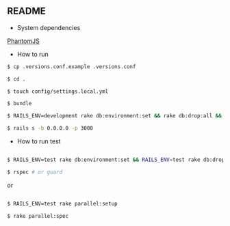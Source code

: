 ## README

* System dependencies

[PhantomJS](https://github.com/teampoltergeist/poltergeist#installing-phantomjs)

* How to run

```bash
$ cp .versions.conf.example .versions.conf

$ cd .

$ touch config/settings.local.yml

$ bundle

$ RAILS_ENV=development rake db:environment:set && rake db:drop:all && rake db:create && rake db:migrate && rake db:seed

$ rails s -b 0.0.0.0 -p 3000

```

* How to run test

```bash

$ RAILS_ENV=test rake db:environment:set && RAILS_ENV=test rake db:drop && RAILS_ENV=test rake db:create && RAILS_ENV=test rake db:schema:load

$ rspec # or guard

```

or

```bash

$ RAILS_ENV=test rake parallel:setup

$ rake parallel:spec

```
